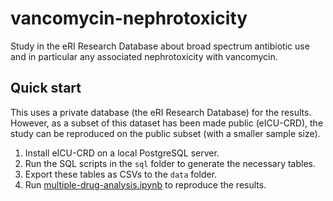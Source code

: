 # vancomycin-nephrotoxicity

Study in the eRI Research Database about broad spectrum antibiotic use and in particular any associated nephrotoxicity with vancomycin.

## Quick start

This uses a private database (the eRI Research Database) for the results. However, as a subset of this dataset has been made public (eICU-CRD), the study can be reproduced on the public subset (with a smaller sample size).

1. Install eICU-CRD on a local PostgreSQL server.
2. Run the SQL scripts in the `sql` folder to generate the necessary tables.
3. Export these tables as CSVs to the `data` folder.
4. Run [multiple-drug-analysis.ipynb](/multiple-drug-analysis.ipynb) to reproduce the results.